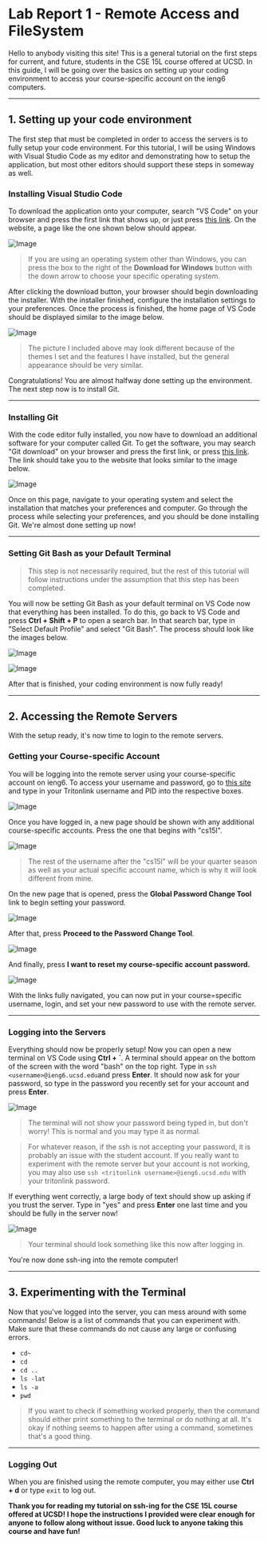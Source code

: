 # Lab Report 1 - Remote Access and FileSystem

Hello to anybody visiting this site! This is a general tutorial on the first steps for current, and future, students in the CSE 15L course offered at UCSD. In this guide, I will be going over the basics on setting up your coding environment to access your course-specific account on the ieng6 computers.  
___
## 1. Setting up your code environment

The first step that must be completed in order to access the servers is to fully setup your code environment. For this tutorial, I will be using Windows with Visual Studio Code as my editor and demonstrating how to setup the application, but most other editors should support these steps in someway as well.  

### Installing Visual Studio Code

To download the application onto your computer, search "VS Code" on your browser and press the first link that shows up, or just press 
[this link](https://code.visualstudio.com/). On the website, a page like the one shown below should appear.

![Image](vscodedl.jpg)

> If you are using an operating system other than Windows, you can press the box to the right of the **Download for Windows** button with the down arrow to choose your specific operating system.

After clicking the download button, your browser should begin downloading the installer. With the installer finished, configure the installation settings to your preferences. Once the process is finished, the home page of VS Code should be displayed similar to the image below.

![Image](vscodehomepage.jpg)

> The picture I included above may look different because of the themes I set and the features I have installed, but the general appearance should be very similar.

Congratulations! You are almost halfway done setting up the environment. The next step now is to install Git.
___
### Installing Git

With the code editor fully installed, you now have to download an additional software for your computer called Git. To get the software, you may search "Git download" on your browser and press the first link, or press [this link](https://git-scm.com/downloads). The link should take you to the website that looks similar to the image below.

![Image](gitdl.jpg)

Once on this page, navigate to your operating system and select the installation that matches your preferences and computer. Go through the process while selecting your preferences, and you should be done installing Git. We're almost done setting up now!
___
### Setting Git Bash as your Default Terminal

> This step is not necessarily required, but the rest of this tutorial will follow instructions under the assumption that this step has been completed.

You will now be setting Git Bash as your default terminal on VS Code now that everything has been installed. To do this, go back to VS Code and press **Ctrl + Shift + P** to open a search bar. In that search bar, type in "Select Default Profile" and select "Git Bash". The process should look like the images below. 

![Image](gitdefprof.jpg)

![Image](setgitdefprof.jpg)

After that is finished, your coding environment is now fully ready!
___
## 2. Accessing the Remote Servers

With the setup ready, it's now time to login to the remote servers. 

### Getting your Course-specific Account

You will be logging into the remote server using your course-specific account on ieng6. To access your username and password, go to [this site](https://sdacs.ucsd.edu/~icc/index.php) and type in your Tritonlink username and PID into the respective boxes. 

![Image](accountlookupinitial.jpg)

Once you have logged in, a new page should be shown with any additional course-specific accounts. Press the one that begins with "cs15l".

![Image](accountlookupsecond.jpg)

> The rest of the username after the "cs15l" will be your quarter season as well as your actual specific account name, which is why it will look different from mine.

On the new page that is opened, press the **Global Password Change Tool** link to begin setting your password. 

![Image](accountpassresetinitial.jpg)

After that, press **Proceed to the Password Change Tool**.

![Image](accountpassresetsecond.jpg)

And finally, press **I want to reset my course-specific account password.** 

![Image](accountpassresetfinal.jpg)

With the links fully navigated, you can now put in your course=specific username, login, and set your new password to use with the remote server.
___
### Logging into the Servers

Everything should now be properly setup! Now you can open a new terminal on VS Code using **Ctrl + \`**. A terminal should appear on the bottom of the screen with the word "bash" on the top right. Type in `ssh <username>@ieng6.ucsd.edu`and press **Enter**. It should now ask for your password, so type in the password you recently set for your account and press **Enter**.

![Image](sshfirst.jpg)

> The terminal will not show your password being typed in, but don't worry! This is normal and you may type it as normal.

> For whatever reason, if the ssh is not accepting your password, it is probably an issue with the student account. If you really want to experiment with the remote server but your account is not working, you may also use `ssh <tritonlink username>@ieng6.ucsd.edu` with your tritonlink password.

If everything went correctly, a large body of text should show up asking if you trust the server. Type in "yes" and press **Enter** one last time and you should be fully in the server now! 

![Image](sshfinal.jpg)

> Your terminal should look something like this now after logging in.

You're now done ssh-ing into the remote computer!
___

## 3. Experimenting with the Terminal

Now that you've logged into the server, you can mess around with some commands! Below is a list of commands that you can experiment with. Make sure that these commands do not cause any large or confusing errors.

* `cd~`
* `cd`
* `cd ..`
* `ls -lat`
* `ls -a`
* `pwd`

> If you want to check if something worked properly, then the command should either print something to the terminal or do nothing at all. It's okay if nothing seems to happen after using a command, sometimes that's a good thing.
___
### Logging Out

When you are finished using the remote computer, you may either use **Ctrl + d** or type `exit` to log out.

**Thank you for reading my tutorial on ssh-ing for the CSE 15L course offered at UCSD! I hope the instructions I provided were clear enough for anyone to follow along without issue. Good luck to anyone taking this course and have fun!**
